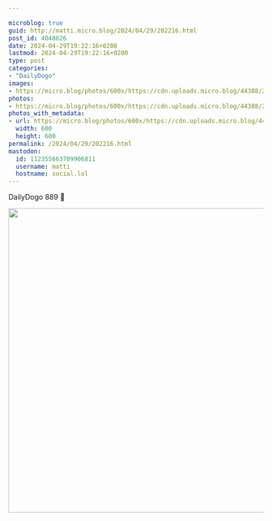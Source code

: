 ```yaml
---

microblog: true
guid: http://matti.micro.blog/2024/04/29/202216.html
post_id: 4048026
date: 2024-04-29T19:22:16+0200
lastmod: 2024-04-29T19:22:16+0200
type: post
categories:
- "DailyDogo"
images:
- https://micro.blog/photos/600x/https://cdn.uploads.micro.blog/44388/2024/6ca55b94dfb64abb8c8eed7ecb06ddf4.jpg
photos:
- https://micro.blog/photos/600x/https://cdn.uploads.micro.blog/44388/2024/6ca55b94dfb64abb8c8eed7ecb06ddf4.jpg
photos_with_metadata:
- url: https://micro.blog/photos/600x/https://cdn.uploads.micro.blog/44388/2024/6ca55b94dfb64abb8c8eed7ecb06ddf4.jpg
  width: 600
  height: 600
permalink: /2024/04/29/202216.html
mastodon:
  id: 112355663709906811
  username: matti
  hostname: social.lol
---
```

DailyDogo 889 🐶

<img src="https://micro.blog/photos/600x/https://blog.martin-haehnel.de/uploads/2024/6ca55b94dfb64abb8c8eed7ecb06ddf4.jpg" width="600" height="600" alt="" />

